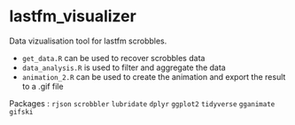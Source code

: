 # lastfm_visualizer

Data vizualisation tool for lastfm scrobbles. 
- `get_data.R` can be used to recover scrobbles data
- `data_analysis.R` is used to filter and aggregate the data
- `animation_2.R` can be used to create the animation and export the result to a .gif file

Packages : `rjson` `scrobbler` `lubridate` `dplyr` `ggplot2` `tidyverse` `gganimate` `gifski`
